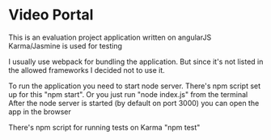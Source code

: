 # Video Portal
This is an evaluation project application written on angularJS
Karma/Jasmine is used for testing

I usually use webpack for bundling the application.
But since it's not listed in the allowed frameworks I decided not to use it.


To run the application you need to start node server.
There's npm script set up for this "npm start".
Or you just run "node index.js" from the terminal
After the node server is started (by default on port 3000) you can open the app in the browser

There's npm script for running tests on Karma "npm test"


